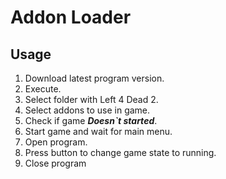 # Addon Loader

## Usage

1. Download latest program version.
2. Execute.
3. Select folder with Left 4 Dead 2.
4. Select addons to use in game.
5. Check if game **_Doesn`t started_**.
6. Start game and wait for main menu.
7. Open program.
8. Press button to change game state to running.
9. Close program
